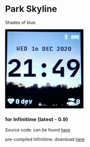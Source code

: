 # Park Skyline
Shades of blue


![parkskyline](https://raw.githubusercontent.com/ZephyrLabs/Watchfaces/gh-pages/docs/ParkSkyline/parkSkyline.png "Park Skyline")

### for Infinitime (latest - 0.9)
Source code: can be found [here](https://raw.githubusercontent.com/ZephyrLabs/Watchfaces/gh-pages/docs/ParkSkyline/parkSkyline.cpp)

pre-compiled Infinitime: download [here](https://github.com/ZephyrLabs/Watchfaces/raw/gh-pages/docs/ParkSkyline/pinetime-mcuboot-app-dfu%20(skyline).zip)
